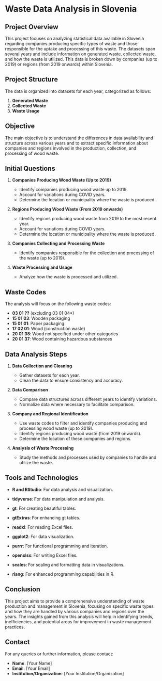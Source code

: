 # Waste Data Analysis in Slovenia

## Project Overview

This project focuses on analyzing statistical data available in Slovenia regarding companies producing specific types of waste and those responsible for the uptake and processing of this waste. The datasets span several years and include information on generated waste, collected waste, and how the waste is utilized. This data is broken down by companies (up to 2019) or regions (from 2019 onwards) within Slovenia.

## Project Structure

The data is organized into datasets for each year, categorized as follows:

1. **Generated Waste**
2. **Collected Waste**
3. **Waste Usage**

## Objective

The main objective is to understand the differences in data availability and structure across various years and to extract specific information about companies and regions involved in the production, collection, and processing of wood waste.

## Initial Questions

1. **Companies Producing Wood Waste (Up to 2019)**
   - Identify companies producing wood waste up to 2019.
   - Account for variations during COVID years.
   - Determine the location or municipality where the waste is produced.

2. **Regions Producing Wood Waste (From 2019 onwards)**
   - Identify regions producing wood waste from 2019 to the most recent year.
   - Account for variations during COVID years.
   - Determine the location or municipality where the waste is produced.

3. **Companies Collecting and Processing Waste**
   - Identify companies responsible for the collection and processing of the waste (up to 2019).
   
4. **Waste Processing and Usage**
   - Analyze how the waste is processed and utilized.

## Waste Codes

The analysis will focus on the following waste codes:

- **03 01 ??** (excluding 03 01 04\*)
- **15 01 03**: Wooden packaging
- **15 01 01**: Paper packaging
- **17 02 01**: Wood (construction waste)
- **20 01 38**: Wood not specified under other categories
- **20 01 37**: Wood containing hazardous substances

## Data Analysis Steps

1. **Data Collection and Cleaning**
   - Gather datasets for each year.
   - Clean the data to ensure consistency and accuracy.

2. **Data Comparison**
   - Compare data structures across different years to identify variations.
   - Normalize data where necessary to facilitate comparison.

3. **Company and Regional Identification**
   - Use waste codes to filter and identify companies producing and processing wood waste (up to 2019).
   - Identify regions producing wood waste (from 2019 onwards).
   - Determine the location of these companies and regions.

4. **Analysis of Waste Processing**
   - Study the methods and processes used by companies to handle and utilize the waste.

## Tools and Technologies

- **R and RStudio**: For data analysis and visualization.

- **tidyverse**: For data manipulation and analysis.
- **gt**: For creating beautiful tables.
- **gtExtras**: For enhancing gt tables.
- **readxl**: For reading Excel files.
- **ggplot2**: For data visualization.
- **purrr**: For functional programming and iteration.
- **openxlsx**: For writing Excel files.
- **scales**: For scaling and formatting data in visualizations.
- **rlang**: For enhanced programming capabilities in R.

## Conclusion

This project aims to provide a comprehensive understanding of waste production and management in Slovenia, focusing on specific waste types and how they are handled by various companies and regions over the years. The insights gained from this analysis will help in identifying trends, inefficiencies, and potential areas for improvement in waste management practices.

## Contact

For any queries or further information, please contact:

- **Name**: [Your Name]
- **Email**: [Your Email]
- **Institution/Organization**: [Your Institution/Organization]
